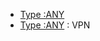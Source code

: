 <!-- Type ANY -->

- [Type :ANY](https://www.typescriptlang.org/docs/handbook/2/everyday-types.html#any)
- [Type :ANY](https://scriptdev.ru/guide/012/) : VPN